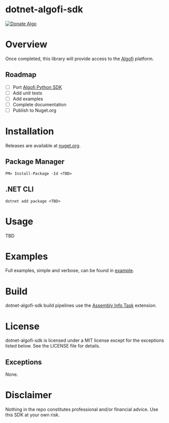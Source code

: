 # dotnet-algofi-sdk
[![Donate Algo](https://img.shields.io/badge/Donate-ALGO-000000.svg?style=flat)](https://algoexplorer.io/address/EJMR773OGLFAJY5L2BCZKNA5PXLDJOWJK4ED4XDYTYH57CG3JMGQGI25DQ)

# Overview
Once completed, this library will provide access to the [Algofi](https://app.algofi.org/) platform.

## Roadmap
- [ ] Port [Algofi Python SDK](https://github.com/Algofiorg/algofi-py-sdk)
- [ ] Add unit tests
- [ ] Add examples
- [ ] Complete documentation
- [ ] Publish to Nuget.org

# Installation
Releases are available at [nuget.org](.).

## Package Manager
```
PM> Install-Package -Id <TBD>
```

## .NET CLI
```
dotnet add package <TBD>
```

# Usage
TBD

# Examples
Full examples, simple and verbose, can be found in [example](/example).

# Build
dotnet-algofi-sdk build pipelines use the [Assembly Info Task](https://github.com/BMuuN/vsts-assemblyinfo-task) extension.

# License
dotnet-algofi-sdk is licensed under a MIT license except for the exceptions listed below. See the LICENSE file for details.

## Exceptions
None.

# Disclaimer
Nothing in the repo constitutes professional and/or financial advice. Use this SDK at your own risk.